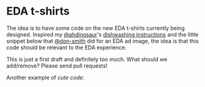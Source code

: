 # EDA t-shirts

The idea is to have some code on the new EDA t-shirts currently being designed. Inspired my [@ahdinosaur](https://github.com/ahdinosaur)'s [dishwashing instructions](dishwashing-instructions.jpg) and the little snippet below that [@don-smith](https://github.com/don-smith) did for an EDA ad image, the idea is that this code should be relevant to the EDA experience.

This is just a first draft and definitely too much. What should we add/remove? Please send pull requests!


Another example of _cute code_:

<script src="https://gist.github.com/don-smith/4baa0f45c4aebb8418313146c4b37227.js"></script>

